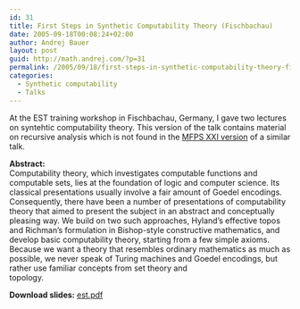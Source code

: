```yaml
---
id: 31
title: First Steps in Synthetic Computability Theory (Fischbachau)
date: 2005-09-18T00:08:24+02:00
author: Andrej Bauer
layout: post
guid: http://math.andrej.com/?p=31
permalink: /2005/09/18/first-steps-in-synthetic-computability-theory-fischbachau/
categories:
  - Synthetic computability
  - Talks
---
```

At the EST training workshop in Fischbachau, Germany, I gave two lectures on syntehtic computability theory. This version of the talk contains material on recursive analysis which is not found in the [MFPS XXI version](http://math.andrej.com/2005/05/08/first-steps-in-synthetic-computability-theory/) of a similar talk.

**Abstract:**  
Computability theory, which investigates computable functions and computable sets, lies at the foundation of logic and computer science. Its classical presentations usually involve a fair amount of Goedel encodings. Consequently, there have been a number of presentations of computability theory that aimed to present the subject in an abstract and conceptually pleasing way. We build on two such approaches, Hyland&#8217;s effective topos and Richman&#8217;s formulation in Bishop-style constructive mathematics, and develop basic computability theory, starting from a few simple axioms. Because we want a theory that resembles ordinary mathematics as much as possible, we never speak of Turing machines and Goedel encodings, but rather use familiar concepts from set theory and  
topology.

**Download slides:** [est.pdf](http://math.andrej.com/data/est.pdf "First Steps in Synthetic Computability Theory (EST training workshop)")